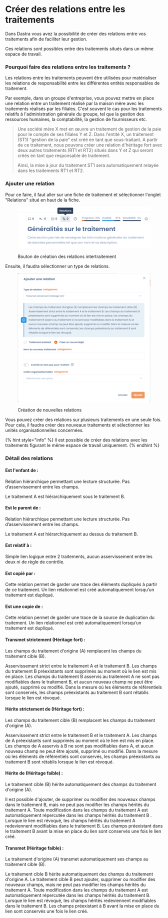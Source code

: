 # Créer des relations entre les traitements

Dans Dastra vous avez la possibilité de créer des relations entre vos traitements afin de faciliter leur gestion.

Ces relations sont possibles entre des traitements situés dans un même espace de travail.

### Pourquoi faire des relations entre les traitements ?

Les relations entre les traitements peuvent être utilisées pour matérialiser les relations de responsabilité entre les différentes entités responsables de traitement.&#x20;

Par exemple, dans un groupe d'entreprise, vous pouvez mettre en place une relation entre un traitement réalisé par la maison mère avec les traitements réalisés par les filiales. C'est souvent le cas pour les traitements relatifs à l'administration générale du groupe, tel que la gestion des ressources humaines, la comptabilité, la gestion de fournisseurs etc.&#x20;

> Une société mère X met en œuvre un traitement de gestion de la paie pour le compte de ses filiales Y et Z. Dans l'entité X, un traitement (ST1) "gestion de la paie" est créé en tant que sous-traitant. A partir de ce traitement, nous pouvons créer une relation d'héritage fort avec deux autres traitements (RT1 et RT2) situés dans Y et Z qui seront créés en tant que responsable de traitement.&#x20;
>
> Ainsi, la mise à jour du traitement ST1 sera automatiquement relayée dans les traitements RT1 et RT2.&#x20;

### Ajouter une relation

Pour ce faire, il faut aller sur une fiche de traitement et sélectionner l'onglet "Relations" situé en haut de la fiche.

<figure><img src="../../.gitbook/assets/image (1) (1) (1) (1) (1).png" alt=""><figcaption><p>Bouton de création des relations intertraitement</p></figcaption></figure>



Ensuite, il faudra sélectionner un type de relations.

<figure><img src="../../.gitbook/assets/image (1) (1) (1) (1) (1) (1).png" alt=""><figcaption><p>Création de nouvelles relations</p></figcaption></figure>

Vous pouvez créer des relations sur plusieurs traitements en une seule fois. Pour cela, il faudra créer des nouveaux traitements et sélectionner les unités organisationnelles concernées.

{% hint style="info" %}
Il est possible de créer des relations avec les traitements figurant le même espace de travail uniquement.&#x20;
{% endhint %}

### Détail des relations

#### Est l'enfant de :&#x20;

Relation hiérarchique permettant une lecture structurée. Pas d’asservissement entre les champs.

Le traitement A est hiérarchiquement sous le traitement B.

#### Est le parent de :&#x20;

Relation hiérarchique permettant une lecture structurée. Pas d’asservissement entre les champs.

Le traitement A est hiérarchiquement au dessus du traitement B.

#### Est relatif à :&#x20;

Simple lien logique entre 2 traitements, aucun asservissement entre les deux ni de règle de contrôle.&#x20;

#### Est copié par :

Cette relation permet de garder une trace des éléments dupliqués à partir de ce traitement. Un lien relationnel est créé automatiquement lorsqu’un traitement est dupliqué.&#x20;

#### Est une copie de :&#x20;

Cette relation permet de garder une trace de la source de duplication du traitement. Un lien relationnel est créé automatiquement lorsqu’un traitement est dupliqué.&#x20;

#### Transmet strictement (Héritage fort) :

Les champs du traitement d'origine (A) remplacent les champs du traitement cible (B).&#x20;

Asservissement strict entre le traitement A et le traitement B. Les champs du traitement B préexistants sont supprimés au moment où le lien est mis en place. Les champs du traitement B asservis au traitement A ne sont pas modifiables dans le traitement B, et aucun nouveau champ ne peut être ajouté, supprimé ou modifié. Dans la mesure où les éléments de référentiels sont conservés, les champs préexistants au traitement B sont rétablis lorsque le lien est révoqué.

#### Hérite strictement de (Héritage fort) :&#x20;

Les champs du traitement cible (B) remplacent les champs du traitement d'origine (A).&#x20;

Asservissement strict entre le traitement B et le traitement A. Les champs de A préexistants sont supprimés au moment où le lien est mis en place. Les champs de A asservis à B ne sont pas modifiables dans A, et aucun nouveau champ ne peut être ajouté, supprimé ou modifié. Dans la mesure où les éléments de référentiels sont conservés, les champs préexistants au traitement B sont rétablis lorsque le lien est révoqué.

#### Hérite de (Héritage faible) :&#x20;

Le traitement cible (B) hérite automatiquement des champs du traitement d'origine (A).&#x20;

Il est possible d'ajouter, de supprimer ou modifier des nouveaux champs dans le traitement B, mais ne peut pas modifier les champs hérités du traitement A. Toute modification dans les champs du traitement A est automatiquement répercutée dans les champs hérités du traitement B . Lorsque le lien est révoqué, les champs hérités du traitement A redeviennent modifiables dans le traitement B. Les champs préexistant dans le traitement B avant la mise en place du lien sont conservés une fois le lien créé.

#### Transmet (Héritage faible) :&#x20;

Le traitement d'origine (A) transmet automatiquement ses champs au traitement cible (B).&#x20;

Le traitement cible B hérite automatiquement des champs du traitement d'origine A. Le traitement cible B peut ajouter, supprimer ou modifier des nouveaux champs, mais ne peut pas modifier les champs hérités du traitement A. Toute modification dans les champs du traitement A est automatiquement répercutée dans les champs hérités du traitement B. Lorsque le lien est révoqué, les champs hérités redeviennent modifiables dans le traitement B. Les champs préexistant à B avant la mise en place du lien sont conservés une fois le lien créé.

